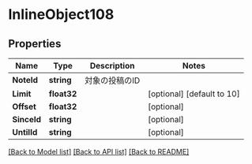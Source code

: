 # InlineObject108

## Properties

Name | Type | Description | Notes
------------ | ------------- | ------------- | -------------
**NoteId** | **string** | 対象の投稿のID | 
**Limit** | **float32** |  | [optional] [default to 10]
**Offset** | **float32** |  | [optional] 
**SinceId** | **string** |  | [optional] 
**UntilId** | **string** |  | [optional] 

[[Back to Model list]](../README.md#documentation-for-models) [[Back to API list]](../README.md#documentation-for-api-endpoints) [[Back to README]](../README.md)


